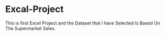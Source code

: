 # Excal-Project
This is first Excel Project and the Dataset that i have Selected Is Based On The Supermarket Sales.
